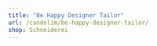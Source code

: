 ```yaml
---
title: "Be Happy Designer Tailor"
url: /candolim/be-happy-designer-tailor/
shop: Schneiderei
---
```

